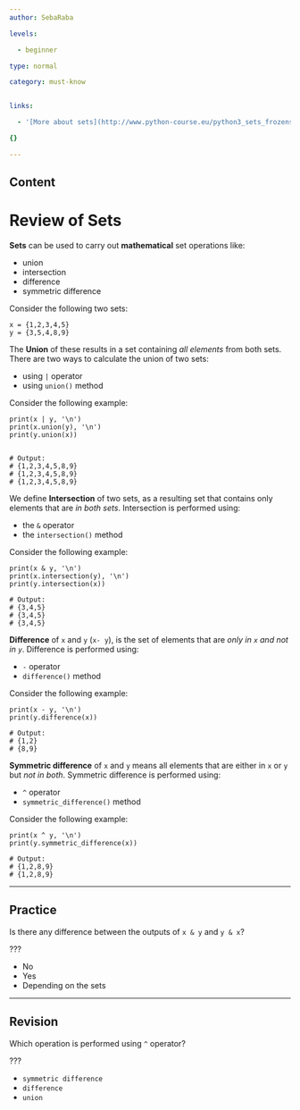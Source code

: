 ```yaml
---
author: SebaRaba

levels:

  - beginner

type: normal

category: must-know


links:

  - '[More about sets](http://www.python-course.eu/python3_sets_frozensets.php){website}'

{}

---
```

## Content
# Review of Sets

**Sets** can be used to carry out **mathematical** set operations like:  
- union
- intersection
- difference
- symmetric difference

Consider the following two sets:
```
x = {1,2,3,4,5}
y = {3,5,4,8,9}
```

The **Union** of these results in a set containing *all elements* from both sets. There are two ways to calculate the union of two sets:
- using `|` operator
- using `union()` method

Consider the following example:
```
print(x | y, '\n')
print(x.union(y), '\n')
print(y.union(x))


# Output:
# {1,2,3,4,5,8,9}
# {1,2,3,4,5,8,9}
# {1,2,3,4,5,8,9}
```

We define **Intersection** of two sets, as a resulting set that contains only elements that are *in both sets*. Intersection is performed using:
- the `&` operator
- the `intersection()` method

Consider the following example:
```
print(x & y, '\n')
print(x.intersection(y), '\n')
print(y.intersection(x))

# Output:
# {3,4,5}
# {3,4,5}
# {3,4,5}
```

**Difference** of `x` and `y` (`x- y`), is the set of elements that are *only in `x` and not in `y`*. Difference is performed using:
- `-` operator
- `difference()` method

Consider the following example:
```
print(x - y, '\n')
print(y.difference(x))

# Output:
# {1,2}
# {8,9}
```

**Symmetric difference** of `x` and `y` means all elements that are either in `x` or `y` but *not in both*.
Symmetric difference is performed using:
- `^` operator
- `symmetric_difference()` method

Consider the following example:
```
print(x ^ y, '\n')
print(y.symmetric_difference(x))

# Output:
# {1,2,8,9}
# {1,2,8,9}
```

---
## Practice

Is there any difference between the outputs of `x & y` and `y & x`?

???


* No
* Yes
* Depending on the sets

---
## Revision

Which operation is performed using `^` operator?

???


* `symmetric difference`
* `difference`
* `union`

